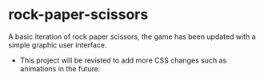 # rock-paper-scissors
A basic iteration of rock paper scissors, the game has been updated with a simple graphic user interface.

- This project will be revisted to add more CSS changes such as animations in the future.

